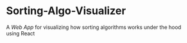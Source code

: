 # Sorting-Algo-Visualizer

A _Web App_ for visualizing how sorting algorithms works under the hood using React
